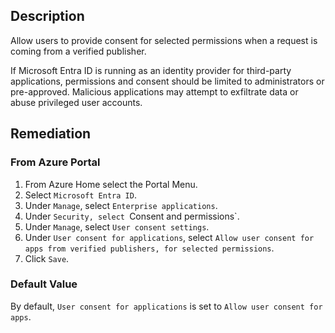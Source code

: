 ## Description

Allow users to provide consent for selected permissions when a request is coming from a verified publisher.

If Microsoft Entra ID is running as an identity provider for third-party applications, permissions and consent should be limited to administrators or pre-approved. Malicious applications may attempt to exfiltrate data or abuse privileged user accounts.

## Remediation

### From Azure Portal

1. From Azure Home select the Portal Menu.
2. Select `Microsoft Entra ID`.
3. Under `Manage`, select `Enterprise applications`.
4. Under `Security, select `Consent and permissions`.
5. Under `Manage`, select `User consent settings`.
6. Under `User consent for applications`, select `Allow user consent for apps from verified publishers, for selected permissions`.
7. Click `Save`.

### Default Value

By default, `User consent for applications` is set to `Allow user consent for apps`.
